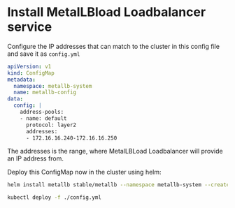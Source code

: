 # Install MetalLBload Loadbalancer service

Configure the IP addresses that can match to the cluster in this config file and save it as ```config.yml```

```yaml
apiVersion: v1
kind: ConfigMap
metadata:
  namespace: metallb-system
  name: metallb-config
data:
  config: |
    address-pools:
    - name: default
      protocol: layer2
      addresses:
      - 172.16.16.240-172.16.16.250
```

The addresses is the range, where MetalLBLoad Loadbalancer will provide an IP address from.

Deploy this ConfigMap now in the cluster using helm:

```sh
helm install metallb stable/metallb --namespace metallb-system --create-namespace 

kubectl deploy -f ./config.yml
```
